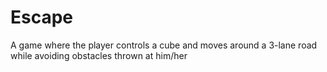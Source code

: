 # Escape
A game where the player controls a cube and moves around a 3-lane road while avoiding obstacles thrown at him/her
